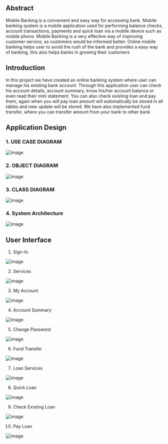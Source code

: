 ## Abstract
Mobile Banking is a convenient and easy way for accessing bank. 
Mobile banking system is a mobile application used for performing balance checks, account transactions, payments and quick loan via a mobile device such as mobile phone. 
Mobile Banking is a very effective way of improving customer service, as customers would be informed better. 
Online mobile banking helps user to avoid the rush of the bank and provides a easy way of banking, this also helps banks in growing their customers

## Introduction
In this project we have created an online banking system where user can manage his existing bank account. Through this application user can check his account details, account summary, know his/her account balance or even read their mini statement. 
You can also check existing loan and pay them, again when you will pay loan amount will automatically be stored in all tables and new update will be stored.
We have also implemented fund transfer, where you can transfer amount from your bank to other bank

## Application Design
### 1. USE CASE DIAGRAM
![image](https://user-images.githubusercontent.com/40235251/140680951-39b70a28-7948-4430-9a6b-823fed9bd15b.png)

### 2. OBJECT DIAGRAM
![image](https://user-images.githubusercontent.com/40235251/140680994-1fcef39a-a07d-45c1-8158-42b4cb6a4c4a.png)

### 3. CLASS DIAGRAM
![image](https://user-images.githubusercontent.com/40235251/140681037-f811b4da-f41c-4f49-abce-bbb1c9ee6ada.png)

### 4. System Architecture
![image](https://user-images.githubusercontent.com/40235251/140681076-33c19861-fd78-4af6-b6d7-1edab272b228.png)

## User Interface
1. Sign-In

![image](https://user-images.githubusercontent.com/40235251/140681293-6edb512f-b80a-4906-9b99-5dafc7747d37.png)

2. Services 

![image](https://user-images.githubusercontent.com/40235251/140681337-42e84a89-a22b-42cf-8efc-ae6eb401780e.png)

3. My Account
 
 ![image](https://user-images.githubusercontent.com/40235251/140681451-ca5aa773-722c-4ab2-b6a0-bd6a0021b533.png)

4. Account Summary

![image](https://user-images.githubusercontent.com/40235251/140681502-cb1ecb20-11fc-4d9e-b99e-37f7711a2533.png)

5. Change Password

![image](https://user-images.githubusercontent.com/40235251/140681550-ea04672d-3493-4611-995b-9cb41cb7b051.png)

6. Fund Transfer

![image](https://user-images.githubusercontent.com/40235251/140681618-9a0ef22e-c3d4-4d59-9905-74bbf948ba8f.png)

7. Loan Services

![image](https://user-images.githubusercontent.com/40235251/140681684-62abad66-7982-4067-b4c0-fc091c1d5c9b.png)

8. Quick Loan

![image](https://user-images.githubusercontent.com/40235251/140681742-e41b5062-4819-42e0-b034-ce9afd1b1fe8.png)

9. Check Existing Loan

![image](https://user-images.githubusercontent.com/40235251/140681798-cb0b64c3-0c44-4079-9ce4-0f150b75df92.png)

10. Pay Loan

![image](https://user-images.githubusercontent.com/40235251/140681851-10a81857-feeb-424c-b23e-5226460f217e.png)






